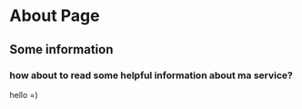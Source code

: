 # About Page

## Some information

### how about to read some helpful information about ma service?

hello =)
